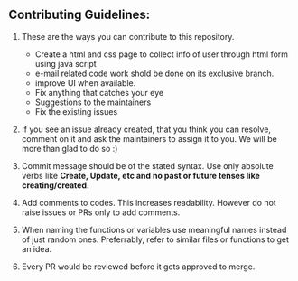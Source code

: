 ## Contributing Guidelines:


1. These are the ways you can contribute to this repository.
   * Create a html and css page to collect info of user through html form using java script
   * e-mail related code work shold be done on its exclusive branch.
   * improve UI when available.
   * Fix anything  that catches your eye
   * Suggestions to the maintainers
   * Fix the existing issues

3. If you see an issue already created, that you think you can resolve, comment on it and ask the maintainers to assign it to you. We will be more than glad to do so :)

5. Commit message should be of the stated syntax. Use only absolute verbs like **Create, Update, etc and no past or future tenses like creating/created.**

6. Add comments to codes. This increases readability. However do not raise issues or PRs only to add comments.

7. When naming the functions or variables use meaningful names instead of just random ones. Preferrably, refer to similar files or functions to get an idea.

8. Every PR would be reviewed before it gets approved to merge.
